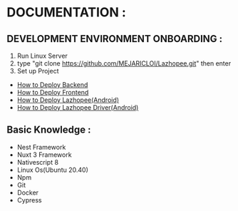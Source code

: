 # DOCUMENTATION :

## DEVELOPMENT ENVIRONMENT ONBOARDING :
1. Run Linux Server 
2. type "git clone https://github.com/MEJARICLOI/Lazhopee.git" then enter
3. Set up Project
- [How to Deploy Backend](https://github.com/MEJARICLOI/Lazhopee/blob/main/Documentation/deploy-backend.md)
- [How to Deploy Frontend](https://github.com/MEJARICLOI/Lazhopee/blob/main/Documentation/deploy-frontend.md)
- [How to Deploy Lazhopee(Android)](https://github.com/MEJARICLOI/Lazhopee/blob/main/Documentation/deploy-lazhopee.md)
- [How to Deploy Lazhopee Driver(Android)](https://github.com/MEJARICLOI/Lazhopee/blob/main/Documentation/deploy-lazhopee-driver.md)

## Basic Knowledge :
- Nest Framework 
- Nuxt 3 Framework
- Nativescript 8
- Linux Os(Ubuntu 20.40)
- Npm
- Git
- Docker
- Cypress
